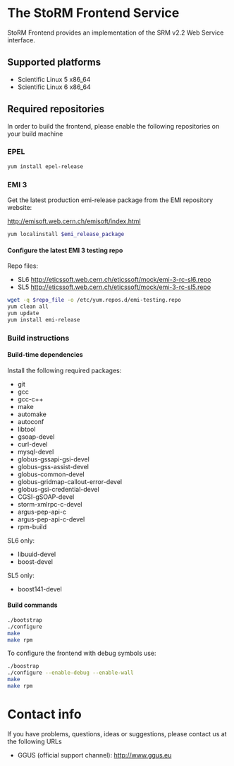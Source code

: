 The StoRM Frontend Service
===============================

StoRM Frontend provides an implementation of the SRM v2.2 Web Service interface.

## Supported platforms

* Scientific Linux 5 x86_64
* Scientific Linux 6 x86_64

## Required repositories

In order to build the frontend, please enable the following repositories on your build machine

### EPEL

```bash
yum install epel-release
```

### EMI 3

Get the latest production emi-release package from the EMI repository website:

http://emisoft.web.cern.ch/emisoft/index.html

```bash
yum localinstall $emi_release_package
```

#### Configure the latest EMI 3 testing repo

Repo files:

* SL6 http://eticssoft.web.cern.ch/eticssoft/mock/emi-3-rc-sl6.repo
* SL5 http://eticssoft.web.cern.ch/eticssoft/mock/emi-3-rc-sl5.repo 


```bash
wget -q $repo_file -o /etc/yum.repos.d/emi-testing.repo
yum clean all
yum update
yum install emi-release
```


### Build instructions

#### Build-time dependencies

Install the following required packages:

* git
* gcc
* gcc-c++
* make
* automake
* autoconf
* libtool
* gsoap-devel
* curl-devel
* mysql-devel
* globus-gssapi-gsi-devel
* globus-gss-assist-devel
* globus-common-devel
* globus-gridmap-callout-error-devel
* globus-gsi-credential-devel
* CGSI-gSOAP-devel
* storm-xmlrpc-c-devel
* argus-pep-api-c
* argus-pep-api-c-devel
* rpm-build

SL6 only:

* libuuid-devel
* boost-devel

SL5 only:

* boost141-devel

#### Build commands

```bash
./bootstrap
./configure 
make
make rpm
```

To configure the frontend with debug symbols use:
```bash
./boostrap
./configure --enable-debug --enable-wall
make
make rpm
```

# Contact info

If you have problems, questions, ideas or suggestions, please contact us at
the following URLs

* GGUS (official support channel): http://www.ggus.eu
